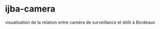 ijba-camera
===========

visualisation de la relation entre caméra de surveillance et délit à Bordeaux
